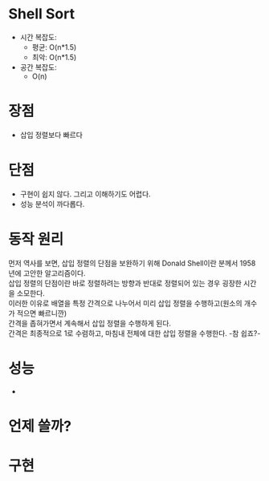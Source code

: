 # Shell Sort
- 시간 복잡도:
  - 평균: O(n*1.5)
  - 최악: O(n*1.5)
- 공간 복잡도:
  - O(n)

# 장점
- 삽입 정렬보다 빠르다

# 단점
- 구현이 쉽지 않다. 그리고 이해하기도 어렵다.
- 성능 분석이 까다롭다.

# 동작 원리
먼저 역사를 보면, 삽입 정렬의 단점을 보완하기 위해 Donald Shell이란 분께서 1958년에 고안한 알고리즘이다.<br>
삽입 정렬의 단점이란 바로 정렬하려는 방향과 반대로 정렬되어 있는 경우 굉장한 시간을 소모한다.<br>
이러한 이유로 배열을 특정 간격으로 나누어서 미리 삽입 정렬을 수행하고(원소의 개수가 적으면 빠르니깐)<br>
간격을 좁혀가면서 계속해서 삽입 정렬을 수행하게 된다.<br>
간격은 최종적으로 1로 수렴하고, 마침내 전체에 대한 삽입 정렬을 수행한다. -참 쉽죠?- <br>

# 성능
-

# 언제 쓸까?

# 구현
